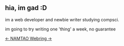 hia, im gad :D
---
im a web developer and newbie writer studying compsci.

im going to try writing one 'thing' a week, no guarantee

[<- ](https://webri.ng/webring/nmtcord/previous?via=https%3A%2F%2Ftotallynotgad.github.io)[NAMTAO Webring](https://laker.tech/nmtring)[ ->](https://webri.ng/webring/nmtcord/?via=https%3A%2F%2Ftotallynotgad.github.io)
